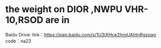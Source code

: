 # the weight on DIOR ,NWPU VHR-10,RSOD are in
Baidu Drive:
link：https://pan.baidu.com/s/1U3iXHce2hrqUAhtnRgzoag 
code：na23
